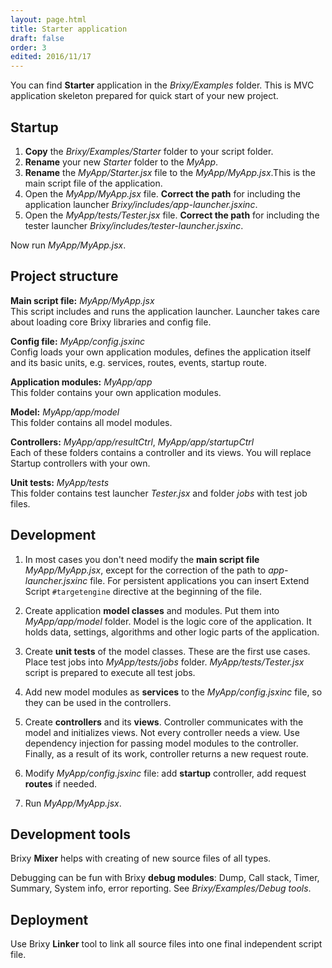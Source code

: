 ```yaml
---
layout: page.html
title: Starter application
draft: false
order: 3
edited: 2016/11/17
---
```

You can find **Starter** application in the _Brixy/Examples_ folder. This is MVC application skeleton prepared for quick start of your new project.

## Startup

1. **Copy** the _Brixy/Examples/Starter_ folder to your script folder.
1. **Rename** your new _Starter_ folder to the _MyApp_.
1. **Rename** the _MyApp/Starter.jsx_ file to the _MyApp/MyApp.jsx_.This is the main script file of the application.
1. Open the _MyApp/MyApp.jsx_ file. **Correct the path** for including the application launcher _Brixy/includes/app-launcher.jsxinc_.
1. Open the _MyApp/tests/Tester.jsx_ file. **Correct the path** for including the tester launcher _Brixy/includes/tester-launcher.jsxinc_.

Now run _MyApp/MyApp.jsx_.

## Project structure

**Main script file:** _MyApp/MyApp.jsx_  
This script includes and runs the application launcher. Launcher takes care about loading core Brixy libraries and config file.

**Config file:** _MyApp/config.jsxinc_  
Config loads your own application modules, defines the application itself and its basic units, e.g. services, routes, events, startup route.

**Application modules:** _MyApp/app_  
This folder contains your own application modules.

**Model:** _MyApp/app/model_  
This folder contains all model modules.

**Controllers:** _MyApp/app/resultCtrl_, _MyApp/app/startupCtrl_  
Each of these folders contains a controller and its views. You will replace Startup controllers with your own.

**Unit tests:** _MyApp/tests_  
This folder contains test launcher _Tester.jsx_ and folder _jobs_ with test job files.

## Development

1. In most cases you don't need modify the **main script file** _MyApp/MyApp.jsx_, except for the correction of the path to _app-launcher.jsxinc_ file. For persistent applications you can insert Extend Script `#targetengine` directive at the beginning of the file.

1. Create application **model classes** and modules. Put them into _MyApp/app/model_ folder. Model is the logic core of the application. It holds data, settings, algorithms and other logic parts of the application.

1. Create **unit tests** of the model classes. These are the first use cases. Place test jobs into _MyApp/tests/jobs_ folder. _MyApp/tests/Tester.jsx_ script is prepared to execute all test jobs.

1. Add new model modules as **services** to the _MyApp/config.jsxinc_ file, so they can be used in the controllers.

1. Create **controllers** and its **views**. Controller communicates with the model and initializes views. Not every controller needs a view. Use dependency injection for passing model modules to the controller. Finally, as a result of its work, controller returns a new request route.

1. Modify _MyApp/config.jsxinc_ file: add **startup** controller, add request **routes** if needed.

1. Run _MyApp/MyApp.jsx_.

## Development tools

Brixy **Mixer** helps with creating of new source files of all types.

Debugging can be fun with Brixy **debug modules**: Dump, Call stack, Timer, Summary, System info, error reporting. See _Brixy/Examples/Debug tools_.

## Deployment

Use Brixy **Linker** tool to link all source files into one final independent script file.

